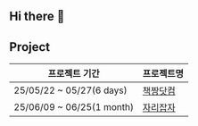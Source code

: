 ## Hi there 👋

## Project
| 프로젝트 기간 | 프로젝트명 |
| ------ | ------ |
| 25/05/22 ~ 05/27(6 days) | [책짱닷컴](https://github.com/Jodndud/ai-library-community-bookjjang.com-) |
| 25/06/09 ~ 06/25(1 month) | [자리잡자](https://github.com/Jodndud/businessArea_backend) |
